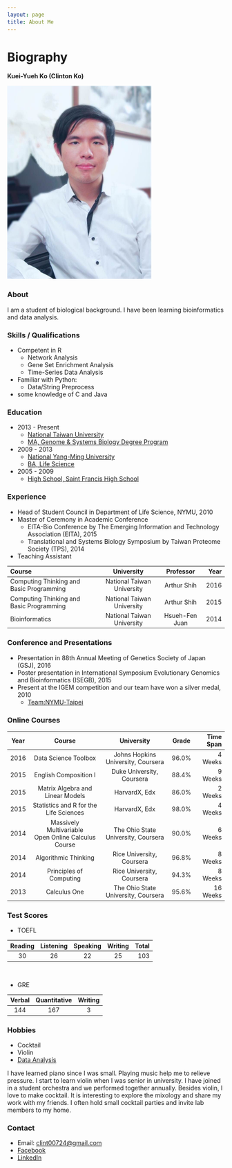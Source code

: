 ```yaml
---
layout: page
title: About Me
---
```

# Biography

**Kuei-Yueh Ko (Clinton Ko)**

<img src="https://raw.githubusercontent.com/clintko/blog/gh-pages/img/clintko03_02.png" width="334" height="446" />

### About
I am a student of biological background. I have been learning bioinformatics and data analysis.

### Skills / Qualifications
- Competent in R
	- Network Analysis
	- Gene Set Enrichment Analysis
	- Time-Series Data Analysis
- Familiar with Python:
	- Data/String Preprocess
- some knowledge of C and Java

### Education
- 2013 - Present
	- [National Taiwan University](http://www.ntu.edu.tw/)
	- [MA, Genome & Systems Biology Degree Program](http://gsb.lifescience.ntu.edu.tw/)
- 2009 - 2013
	- [National Yang-Ming University](http://web.ym.edu.tw/bin/home.php)
	- [BA, Life Science](http://dls.ym.edu.tw/)
- 2005 - 2009
	- [High School, Saint Francis High School](http://www.sfh.tp.edu.tw/)

### Experience
- Head of Student Council in Department of Life Science, NYMU, 2010
- Master of Ceremony in Academic Conference
	- EITA-Bio Conference by The Emerging Information and Technology Association (EITA), 2015
	- Translational and Systems Biology Symposium by Taiwan Proteome Society (TPS), 2014
- Teaching Assistant

| Course                                   | University                 | Professor      | Year |
|:---------------------------------------- |:--------------------------:|:--------------:|-----:|
| Computing Thinking and Basic Programming | National Taiwan University | Arthur Shih    | 2016 |
| Computing Thinking and Basic Programming | National Taiwan University | Arthur Shih    | 2015 |
| Bioinformatics                           | National Taiwan University | Hsueh-Fen Juan | 2014 |

### Conference and Presentations
- Presentation in 88th Annual Meeting of Genetics Society of Japan (GSJ), 2016
- Poster presentation in International Symposium Evolutionary Genomics and Bioinformatics (ISEGB), 2015
- Present at the IGEM competition and our team have won a silver medal, 2010
	- [Team:NYMU-Taipei](https://2010.igem.org/Team:NYMU-Taipei/Team)

### Online Courses

| Year | Course                                 | University                          | Grade | Time Span |
| ---- |:--------------------------------------:|:-----------------------------------:|:-----:|-----------:|
| 2016 | Data Science Toolbox                   | Johns Hopkins University, Coursera  | 96.0% |  4 Weeks |
| 2015 | English Composition I                  | Duke University, Coursera           | 88.4% |  9 Weeks |
| 2015 | Matrix Algebra and Linear Models       | HarvardX, Edx                       | 86.0% |  2 Weeks |
| 2015 | Statistics and R for the Life Sciences | HarvardX, Edx                       | 98.0% |  4 Weeks |
| 2014 | Massively Multivariable <br> Open Online Calculus Course  | The Ohio State University, Coursera | 90.0% | 6 Weeks |
| 2014 | Algorithmic Thinking                   | Rice University, Coursera           | 96.8% |  8 Weeks |
| 2014 | Principles of Computing                | Rice University, Coursera           | 94.3% |  8 Weeks |
| 2013 | Calculus One                           | The Ohio State University, Coursera | 95.6% | 16 Weeks |

### Test Scores

- TOEFL

| Reading   | Listening | Speaking  | Writing  | Total |
|:---------:|:---------:|:---------:|:--------:|------:|
|    30     |    26     |    22     |    25    |  103  |
<br>

- GRE

| Verbal    | Quantitative | Writing |
|:---------:|:------------:|:-------:|
|   144     |    167       |   3     |


### Hobbies
- Cocktail
- Violin
- [Data Analysis](https://clintko.github.io/BlogDataAnalysis/)

I have learned piano since I was small. Playing music help me to relieve pressure. I start to learn violin when I was senior in university. I have joined in a student orchestra and we performed together annually. Besides violin, I love to make cocktail. It is interesting to explore the mixology and share my work with my friends. I often hold small cocktail parties and invite lab members to my home.


### Contact
- Email: clint00724@gmail.com
- [Facebook](https://www.facebook.com/clinton.ko.5)
- [LinkedIn](https://tw.linkedin.com/in/kuei-yueh-clinton-ko-35b06a119)
